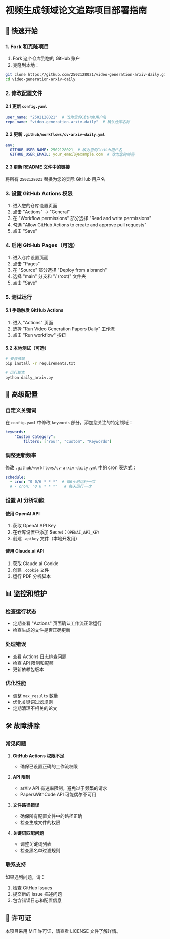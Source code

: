 # 视频生成领域论文追踪项目部署指南

## 🚀 快速开始

### 1. Fork 和克隆项目

1. Fork 这个仓库到您的 GitHub 账户
2. 克隆到本地：
```bash
git clone https://github.com/2502128021/video-generation-arxiv-daily.git
cd video-generation-arxiv-daily
```

### 2. 修改配置文件

#### 2.1 更新 `config.yaml`
```yaml
user_name: "2502128021"  # 改为您的GitHub用户名
repo_name: "video-generation-arxiv-daily"  # 确认仓库名称
```

#### 2.2 更新 `.github/workflows/cv-arxiv-daily.yml`
```yaml
env:
  GITHUB_USER_NAME: 2502128021  # 改为您的GitHub用户名
  GITHUB_USER_EMAIL: your_email@example.com  # 改为您的邮箱
```

#### 2.3 更新 README 文件中的链接
将所有 `2502128021` 替换为您的实际 GitHub 用户名

### 3. 设置 GitHub Actions 权限

1. 进入您的仓库设置页面
2. 点击 "Actions" → "General"
3. 在 "Workflow permissions" 部分选择 "Read and write permissions"
4. 勾选 "Allow GitHub Actions to create and approve pull requests"
5. 点击 "Save"

### 4. 启用 GitHub Pages（可选）

1. 进入仓库设置页面
2. 点击 "Pages"
3. 在 "Source" 部分选择 "Deploy from a branch"
4. 选择 "main" 分支和 "/ (root)" 文件夹
5. 点击 "Save"

### 5. 测试运行

#### 5.1 手动触发 GitHub Actions
1. 进入 "Actions" 页面
2. 选择 "Run Video Generation Papers Daily" 工作流
3. 点击 "Run workflow" 按钮

#### 5.2 本地测试（可选）
```bash
# 安装依赖
pip install -r requirements.txt

# 运行脚本
python daily_arxiv.py
```

## 🔧 高级配置

### 自定义关键词

在 `config.yaml` 中修改 `keywords` 部分，添加您关注的特定领域：

```yaml
keywords:
    "Custom Category": 
        filters: ["Your", "Custom", "Keywords"]
```

### 调整更新频率

修改 `.github/workflows/cv-arxiv-daily.yml` 中的 cron 表达式：
```yaml
schedule:
  - cron: "0 0/6 * * *"  # 每6小时运行一次
  # - cron: "0 0 * * *"   # 每天运行一次
```

### 设置 AI 分析功能

#### 使用 OpenAI API
1. 获取 OpenAI API Key
2. 在仓库设置中添加 Secret：`OPENAI_API_KEY`
3. 创建 `.apikey` 文件（本地开发用）

#### 使用 Claude.ai API
1. 获取 Claude.ai Cookie
2. 创建 `.cookie` 文件
3. 运行 PDF 分析脚本

## 📊 监控和维护

### 检查运行状态
- 定期查看 "Actions" 页面确认工作流正常运行
- 检查生成的文件是否正确更新

### 处理错误
- 查看 Actions 日志排查问题
- 检查 API 限制和配额
- 更新依赖包版本

### 优化性能
- 调整 `max_results` 数量
- 优化关键词过滤规则
- 定期清理不相关的论文

## 🛠 故障排除

### 常见问题

1. **GitHub Actions 权限不足**
   - 确保已设置正确的工作流权限

2. **API 限制**
   - arXiv API 有速率限制，避免过于频繁的请求
   - PapersWithCode API 可能偶尔不可用

3. **文件路径错误**
   - 确保所有配置文件中的路径正确
   - 检查生成文件的权限

4. **关键词匹配问题**
   - 调整关键词列表
   - 检查黑名单过滤规则

### 联系支持
如果遇到问题，请：
1. 检查 GitHub Issues
2. 提交新的 Issue 描述问题
3. 包含错误日志和配置信息

## 📝 许可证

本项目采用 MIT 许可证，请查看 LICENSE 文件了解详情。 